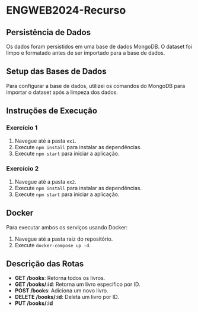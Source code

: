 # ENGWEB2024-Recurso

## Persistência de Dados
Os dados foram persistidos em uma base de dados MongoDB. O dataset foi limpo e formatado antes de ser importado para a base de dados.

## Setup das Bases de Dados
Para configurar a base de dados, utilizei os comandos do MongoDB para importar o dataset após a limpeza dos dados.

## Instruções de Execução
### Exercício 1
1. Navegue até a pasta `ex1`.
2. Execute `npm install` para instalar as dependências.
3. Execute `npm start` para iniciar a aplicação.

### Exercício 2
1. Navegue até a pasta `ex2`.
2. Execute `npm install` para instalar as dependências.
3. Execute `npm start` para iniciar a aplicação.

## Docker
Para executar ambos os serviços usando Docker:
1. Navegue até a pasta raiz do repositório.
2. Execute `docker-compose up -d`.

## Descrição das Rotas
- **GET /books**: Retorna todos os livros.
- **GET /books/:id**: Retorna um livro específico por ID.
- **POST /books**: Adiciona um novo livro.
- **DELETE /books/:id**: Deleta um livro por ID.
- **PUT /books/:id**
